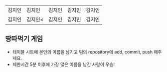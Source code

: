 <table>
      <tbody>
        <tr>
          <td>김지인</td>
          <td>김지인</td>
          <td>김지인</td>
          <td>김지인</td>
          <td>김지인</td>
        </tr>
        <tr>
          <td>김지인</td>
          <td>김지인<</td>
          <td>김지인</td>
          <td>김지인</td>
          <td>김지인</td>
        </tr>
      </tbody>
</table>

## 땅따먹기 게임

- 테이블 시트에 본인의 이름을 남기고 팀의 repository에 add, commit, push 해주세요.
- 제한시간 5분 이후에 가장 많은 이름을 남긴 사람이 우승!
